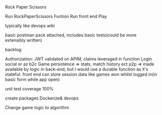 Rock Paper Scissors

Run RockPaperScissors Funtion
Run front end
Play

typically like devops wiki

basic postman pack attached, includes basic tests(could be more extensibly written)

backlog:

Authorization: JWT validated on APIM, claims leveraged in function
Login social or az b2c
Game persistence => stats, match history ect
p2p => made available by logic in back-end, but I would use a durable function as it's stateful. 
front end can store session data like games won whilst logged in(in basic form while app open)

unit test coverage 100%

create packages
Dockerize& devops

Change game logic to algorithm